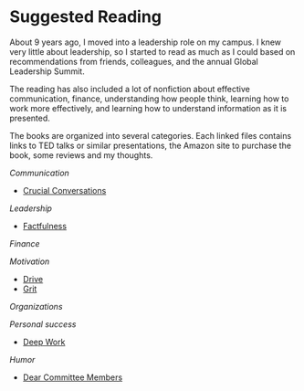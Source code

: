 # Suggested Reading

About 9 years ago, I moved into a leadership role on my campus. I knew very little about leadership, so I started to read as much as I could based on recommendations from friends, colleagues, and the annual Global Leadership Summit.

The reading has also included a lot of nonfiction about effective communication, finance, understanding how people think, learning how to work more effectively, and learning how to understand information as it is presented.

The books are organized into several categories. Each linked files contains links to TED talks or similar presentations, the Amazon site to purchase the book, some reviews and my thoughts.

*Communication*
* [Crucial Conversations](./Book_descriptions_Crucial-Conversations.markdown)

*Leadership*
* [Factfulness](./Book_descriptions_Factfulness.markdown)

*Finance*

*Motivation*
* [Drive](./Book_descriptions_Drive.markdown)
* [Grit](./Book_descriptions_Grit.markdown)

*Organizations*

*Personal success*
* [Deep Work](./Book_descriptions_Deep_Work.markdown)

*Humor*
* [Dear Committee Members](./Book_descriptions_Dear_Committee_Members.markdown)
